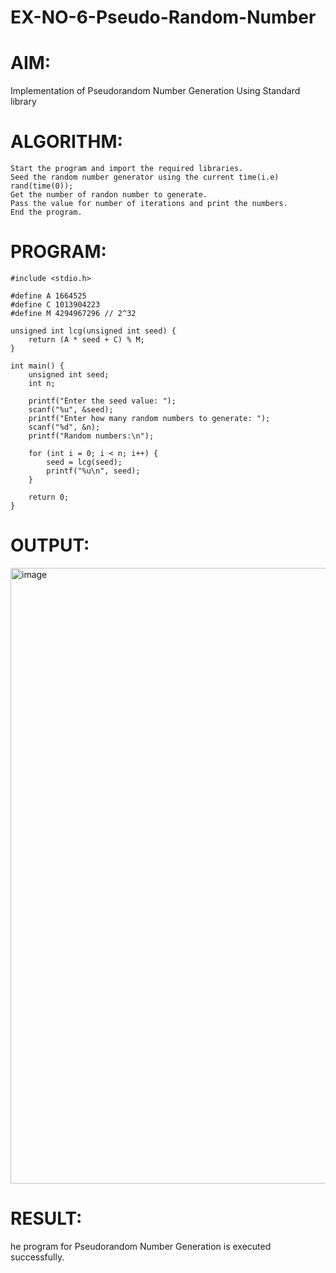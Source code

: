 # EX-NO-6-Pseudo-Random-Number

# AIM: 
Implementation of Pseudorandom Number Generation Using Standard library

# ALGORITHM:
```
Start the program and import the required libraries.
Seed the random number generator using the current time(i.e) rand(time(0));
Get the number of randon number to generate.
Pass the value for number of iterations and print the numbers.
End the program.
```
# PROGRAM:
```
#include <stdio.h>

#define A 1664525
#define C 1013904223
#define M 4294967296 // 2^32

unsigned int lcg(unsigned int seed) {
    return (A * seed + C) % M;
}

int main() {
    unsigned int seed;
    int n;

    printf("Enter the seed value: ");
    scanf("%u", &seed);
    printf("Enter how many random numbers to generate: ");
    scanf("%d", &n);
    printf("Random numbers:\n");

    for (int i = 0; i < n; i++) {
        seed = lcg(seed);
        printf("%u\n", seed);
    }

    return 0;
}
```

# OUTPUT:
<img width="1679" height="985" alt="image" src="https://github.com/user-attachments/assets/dbf8b1e2-5883-4e6c-9433-4daf86037005" />


# RESULT:
he program for Pseudorandom Number Generation is executed successfully.
